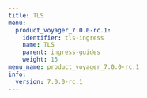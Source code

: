 ```yaml
---
title: TLS
menu:
  product_voyager_7.0.0-rc.1:
    identifier: tls-ingress
    name: TLS
    parent: ingress-guides
    weight: 15
menu_name: product_voyager_7.0.0-rc.1
info:
  version: 7.0.0-rc.1
---
```


